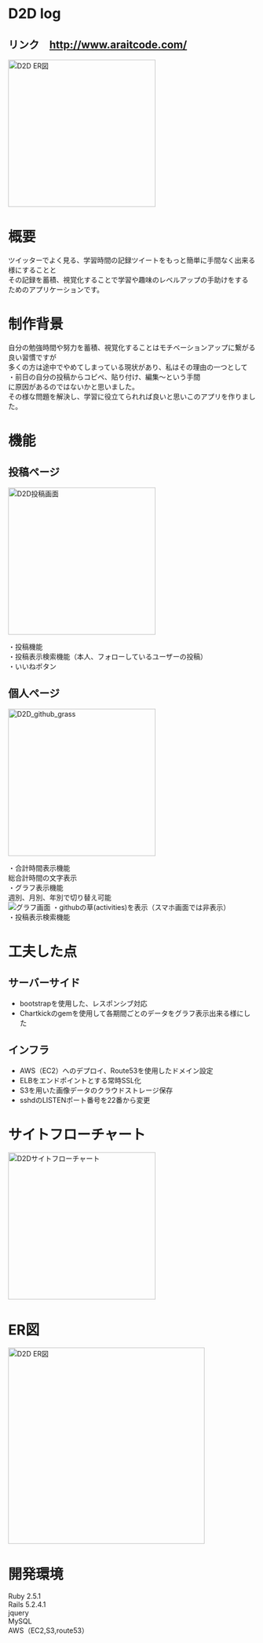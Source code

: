 # D2D log 
## リンク　http://www.araitcode.com/<br>

<img width="300" alt="D2D ER図" src="https://user-images.githubusercontent.com/58362112/74590943-aee6eb00-5056-11ea-9830-d7408bea24a6.jpg">

# 概要
ツイッターでよく見る、学習時間の記録ツイートをもっと簡単に手間なく出来る様にすることと<br>
その記録を蓄積、視覚化することで学習や趣味のレベルアップの手助けをする<br>
ためのアプリケーションです。<br>

# 制作背景
自分の勉強時間や努力を蓄積、視覚化することはモチベーションアップに繋がる良い習慣ですが<br>
多くの方は途中でやめてしまっている現状があり、私はその理由の一つとして<br>
・前日の自分の投稿からコピペ、貼り付け、編集〜という手間<br>
に原因があるのではないかと思いました。<br>
その様な問題を解決し、学習に役立てられれば良いと思いこのアプリを作りました。<br>

# 機能

## 投稿ページ
<img width="300" alt="D2D投稿画面" src="https://user-images.githubusercontent.com/58362112/74590970-eeadd280-5056-11ea-85af-d5e220c3aa74.png">

・投稿機能<br>
・投稿表示検索機能（本人、フォローしているユーザーの投稿）<br>
・いいねボタン<br>

## 個人ページ
<img width="300" alt="D2D_github_grass" src="https://user-images.githubusercontent.com/58362112/74817889-029c5180-5341-11ea-83a1-c502234a0345.png">

・合計時間表示機能<br>
総合計時間の文字表示<br>
・グラフ表示機能<br>
週別、月別、年別で切り替え可能<br>
![グラフ画面](https://user-images.githubusercontent.com/58362112/74817942-1e075c80-5341-11ea-98bf-0c7ad1167dcc.gif)
・githubの草(activities)を表示（スマホ画面では非表示）<br>
・投稿表示検索機能<br>

# 工夫した点
## サーバーサイド
* bootstrapを使用した、レスポンシブ対応<br>
* Chartkickのgemを使用して各期間ごとのデータをグラフ表示出来る様にした<br>

## インフラ
* AWS（EC2）へのデプロイ、Route53を使用したドメイン設定<br>
* ELBをエンドポイントとする常時SSL化
* S3を用いた画像データのクラウドストレージ保存<br>
* sshdのLISTENポート番号を22番から変更<br>

# サイトフローチャート
<img width="300" alt="D2Dサイトフローチャート" src="https://user-images.githubusercontent.com/58362112/74591631-e6f12c80-505c-11ea-83ac-2a5de8bb8eac.png">

# ER図
<img width="400" alt="D2D ER図" src="https://user-images.githubusercontent.com/58362112/74590897-3718c080-5056-11ea-96a0-29f28c557066.png">

# 開発環境
Ruby 2.5.1<br>
Rails 5.2.4.1<br>
jquery<br>
MySQL<br>
AWS（EC2,S3,route53）<br>

